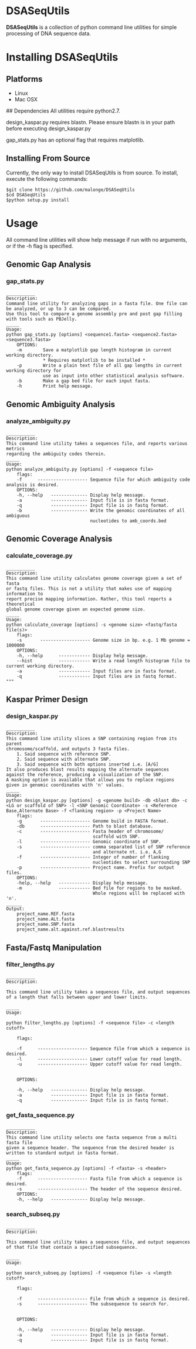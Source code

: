 # DSASeqUtils

<b>DSASeqUtils</b> is a collection of python command line utilities for simple processing of DNA sequence data. 

# Installing DSASeqUtils
## Platforms
<ul>
  <li>Linux</li>
  <li>Mac OSX</li>
</ul>
## Dependencies
All utilities require python2.7.

design_kaspar.py requires blastn. Please ensure blastn is in your path before executing design_kaspar.py 

gap_stats.py has an optional flag that requires matplotlib.

## Installing From Source
Currently, the only way to install DSASeqUtils is from source. To install, execute the following commands:

```
$git clone https://github.com/malonge/DSASeqUtils
$cd DSASeqUtils
$python setup.py install
```

# Usage
All command line utilities will show help message if run with no arguments, or if the -h flag is specified. 

## Genomic Gap Analysis

### gap_stats.py
```
___________
Description:
Command line utility for analyzing gaps in a fasta file. One file can be analyzed, or up to 3 can be compared.
Use this tool to compare a genome assembly pre and post gap filling with tools such as PBJelly.
_____
Usage:
python gap_stats.py [options] <sequence1.fasta> <sequence2.fasta> <sequence3.fasta>
    OPTIONS:
    -m        Save a matplotlib gap length histogram in current working directory.
              * Requires matplotlib to be installed *
    -p        Write a plain text file of all gap lengths in current working directory for
              use as input into other statistical analysis software.
    -b        Make a gap bed file for each input fasta.
    -h        Print help message.
```

## Genomic Ambiguity Analysis

### analyze_ambiguity.py
```
___________
Description:
This command line utility takes a sequences file, and reports various metrics
regarding the ambiguity codes therein.
_____
Usage:
python analyze_ambiguity.py [options] -f <sequence file>
    flags:
    -f      ------------------- Sequence file for which ambiguity code analysis is desired.
    OPTIONS:
    -h, --help   -------------- Display help message.
    -a           -------------- Input file is in fasta format.
    -q           -------------- Input file is in fastq format.
    -b           -------------- Write the genomic coordinates of all ambiguous
                                nucleotides to amb_coords.bed
```

## Genomic Coverage Analysis

### calculate_coverage.py

```
___________
Description:
This command line utility calculates genome coverage given a set of fasta
or fastq files. This is not a utility that makes use of mapping information to
report precise mapping information. Rather, this tool reports a theoretical
global genome coverage given an expected genome size.
_____
Usage:
python calculate_coverage [options] -s <genome size> <fastq/fasta file(s)>
    flags:
    -s       ------------------- Genome size in bp. e.g. 1 Mb genome = 1000000
    OPTIONS:
    -h, --help      ------------ Display help message.
    --hist          ------------ Write a read length histogram file to current working directory.
    -a              ------------ Input files are in fasta format.
    -q              ------------ Input files are in fastq format.
"""
```

## Kaspar Primer Design

### design_kaspar.py

```
___________
Description:
This command line utility slices a SNP containing region from its parent
chromosome/scaffold, and outputs 3 fasta files.
    1. Said sequence with reference SNP.
    2. Said sequence with alternate SNP.
    3. Said sequence with both options inserted i.e. [A/G]
It also produces blast results mapping the alternate sequences
against the reference, producing a visualization of the SNP.
A masking option is available that allows you to replace regions
given in genomic coordinates with 'n' values.
_____
Usage:
python design_kaspar.py [options] -g <genome build> -db <blast db> -c <LG or scaffold of SNP> -l <SNP Genomic Coordinate> -s <Reference Base,Alternate Base> -f <flanking region> -p <Project Name>
    flags:
    -g       ------------------- Genome build in FASTA format.
    -db      ------------------- Path to blast database.
    -c       ------------------- Fasta header of chromosome/
                                 scaffold with SNP.
    -l       ------------------- Genomic coordinate of SNP.
    -s       ------------------- comma separated list of SNP reference
                                 and alternate nt. i.e. A,G
    -f       ------------------- Integer of number of flanking
                                 nucleotides to select surrounding SNP
    -p       ------------------- Project name. Prefix for output files.
    OPTIONS:
    -help, --help   ------------ Display help message.
    -m              ------------ Bed file for regions to be masked.
                                 Whole regions will be replaced with 'n'.
______
Output:
    project_name.REF.fasta
    project_name.ALt.fasta
    project_name.SNP.fasta
    project_name.alt.against.ref.blastresults
```

## Fasta/Fastq Manipulation

### filter_lengths.py

```
___________
Description:

This command line utility takes a sequences file, and output sequences
of a length that falls between upper and lower limits.

_____
Usage:

python filter_lengths.py [options] -f <sequence file> -c <length cutoff>

    flags:

    -f      ------------------- Sequence file from which a sequence is desired.
    -l      ------------------- Lower cutoff value for read length.
    -u      ------------------- Upper cutoff value for read length.


    OPTIONS:

    -h, --help   -------------- Display help message.
    -a           -------------- Input file is in fasta format.
    -q           -------------- Input file is in fastq format.
```

### get_fasta_sequence.py

```
___________
Description:
This command line utility selects one fasta sequence from a multi fasta file
given a sequence header. The sequence from the desired header is
written to standard output in fasta format.
_____
Usage:
python get_fasta_sequence.py [options] -f <fasta> -s <header>
    flags:
    -f      ------------------- Fasta file from which a sequence is desired.
    -s      ------------------- The header of the sequence desired.
    OPTIONS:
    -h, --help   -------------- Display help message.
```

### search_subseq.py

```
___________
Description:

This command line utility takes a sequences file, and output sequences
of that file that contain a specified subsequence.

_____
Usage:

python search_subseq.py [options] -f <sequence file> -s <length cutoff>

    flags:

    -f      ------------------- File from which a sequence is desired.
    -s      ------------------- The subsequence to search for.


    OPTIONS:

    -h, --help   -------------- Display help message.
    -a           -------------- Input file is in fasta format.
    -q           -------------- Input file is in fastq format.
```
